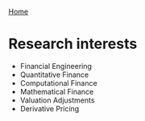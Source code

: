 [Home](index.md)

# Research interests
* Financial Engineering
* Quantitative Finance
* Computational Finance
* Mathematical Finance
* Valuation Adjustments
* Derivative Pricing